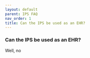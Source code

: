 ```yaml
---
layout: default
parent: IPS FAQ
nav_order: 1
title: Can the IPS be used as an EHR?
---
```


### Can the IPS be used as an EHR?

Well, no